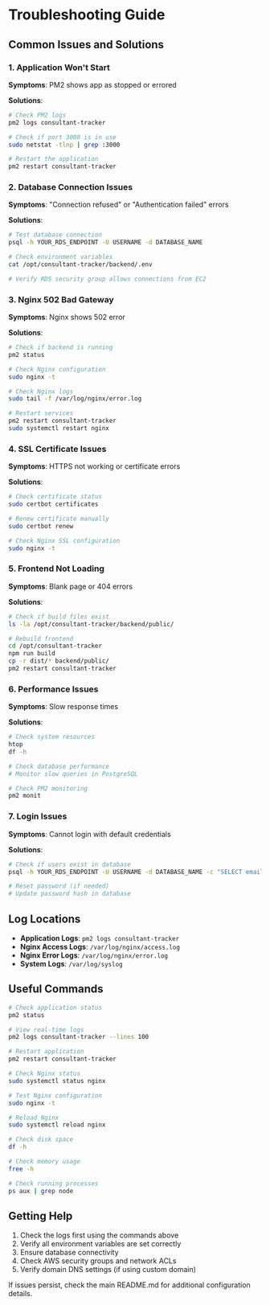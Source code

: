 # Troubleshooting Guide

## Common Issues and Solutions

### 1. Application Won't Start

**Symptoms**: PM2 shows app as stopped or errored

**Solutions**:
```bash
# Check PM2 logs
pm2 logs consultant-tracker

# Check if port 3000 is in use
sudo netstat -tlnp | grep :3000

# Restart the application
pm2 restart consultant-tracker
```

### 2. Database Connection Issues

**Symptoms**: "Connection refused" or "Authentication failed" errors

**Solutions**:
```bash
# Test database connection
psql -h YOUR_RDS_ENDPOINT -U USERNAME -d DATABASE_NAME

# Check environment variables
cat /opt/consultant-tracker/backend/.env

# Verify RDS security group allows connections from EC2
```

### 3. Nginx 502 Bad Gateway

**Symptoms**: Nginx shows 502 error

**Solutions**:
```bash
# Check if backend is running
pm2 status

# Check Nginx configuration
sudo nginx -t

# Check Nginx logs
sudo tail -f /var/log/nginx/error.log

# Restart services
pm2 restart consultant-tracker
sudo systemctl restart nginx
```

### 4. SSL Certificate Issues

**Symptoms**: HTTPS not working or certificate errors

**Solutions**:
```bash
# Check certificate status
sudo certbot certificates

# Renew certificate manually
sudo certbot renew

# Check Nginx SSL configuration
sudo nginx -t
```

### 5. Frontend Not Loading

**Symptoms**: Blank page or 404 errors

**Solutions**:
```bash
# Check if build files exist
ls -la /opt/consultant-tracker/backend/public/

# Rebuild frontend
cd /opt/consultant-tracker
npm run build
cp -r dist/* backend/public/
pm2 restart consultant-tracker
```

### 6. Performance Issues

**Symptoms**: Slow response times

**Solutions**:
```bash
# Check system resources
htop
df -h

# Check database performance
# Monitor slow queries in PostgreSQL

# Check PM2 monitoring
pm2 monit
```

### 7. Login Issues

**Symptoms**: Cannot login with default credentials

**Solutions**:
```bash
# Check if users exist in database
psql -h YOUR_RDS_ENDPOINT -U USERNAME -d DATABASE_NAME -c "SELECT email, role FROM users;"

# Reset password (if needed)
# Update password hash in database
```

## Log Locations

- **Application Logs**: `pm2 logs consultant-tracker`
- **Nginx Access Logs**: `/var/log/nginx/access.log`
- **Nginx Error Logs**: `/var/log/nginx/error.log`
- **System Logs**: `/var/log/syslog`

## Useful Commands

```bash
# Check application status
pm2 status

# View real-time logs
pm2 logs consultant-tracker --lines 100

# Restart application
pm2 restart consultant-tracker

# Check Nginx status
sudo systemctl status nginx

# Test Nginx configuration
sudo nginx -t

# Reload Nginx
sudo systemctl reload nginx

# Check disk space
df -h

# Check memory usage
free -h

# Check running processes
ps aux | grep node
```

## Getting Help

1. Check the logs first using the commands above
2. Verify all environment variables are set correctly
3. Ensure database connectivity
4. Check AWS security groups and network ACLs
5. Verify domain DNS settings (if using custom domain)

If issues persist, check the main README.md for additional configuration details.